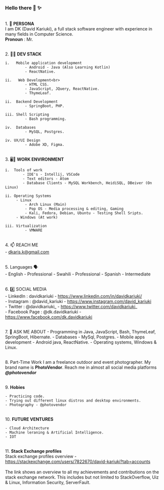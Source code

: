 ### Hello there 👋 ✨ 

<br>1.  🧑 **PERSONA**<br>
I am DK (David Kariuki), a full stack software engineer with experience in many fields in Computer Science.
<br>**Pronoun** : Mr.

<br>2.  🧑‍💼 **DEV STACK**<br>

    i.   Mobile application development
             - Android - Java (Also Learning Kotlin)
             - ReactNative.
              
    ii.   Web Development<br>
             - HTML CSS. 
             - JavaScript, JQuery, ReactNative.
             - ThymeLeaf.
               
    ii.  Backend Development
             - SpringBoot, PHP.
               
    iii. Shell Scripting
             - Bash programming.
    
    iv.  Databases
             - MySQL, Postgres.
             
    iv. UX/UI Design
             - Adobe XD, Figma.

<br>3.  🖥️💼 **WORK ENVIRONMENT**<br>

    i.  Tools of work
            - IDE's - Intellij, VSCode
            - Text editors - Atom
            - Database Clients - MySQL Workbench, HeidiSQL, DBeiver (On Linux)  
    
    ii. Operating Systems
         - Linux
             - Arch Linux (Main)
             - Pop OS - Media processing & editing, Gaming
             - Kali, Fedora, Debian, Ubuntu - Testing Shell Sripts.
         - Windows (At work)
         
    iii. Virtualization
             - VMWARE
        

<br>4.  📫 REACH ME <br>
    - dkaris.k@gmail.com


<br>5.  Languages 🗣️<br>
    - English - Professional
    - Swahili - Professional
    - Spanish - Intermediate


<br>6. #️⃣ SOCIAL MEDIA<br>
    - LinkedIn      : davidkariuki       - https://www.linkedin.com/in/davidkariuki/ <br>
    - Instagram     : @david_kariuki     - https://www.instagram.com/david_kariuki <br>
    - Twitter       : @davidkariuki_     - https://www.twitter.com/davidkariuki_ <br>
    - Facebook Page : @dk.davidkariuki   - https://www.facebook.com/dk.davidkariuki  <br>
   
   
<br>7.  💬 ASK ME ABOUT
    - Programming in Java, JavaScript, Bash, ThymeLeaf, SpringBoot, Hibernate.
    - Databases - MySql, Postgres.
    - Mobile apps development - Android java, ReactNative.
    - Operating systems, Windows & Linux.
    
    
<br>8.  Part-Time Work
I am a freelance outdoor and event photographer. My brand name is **PhotoVendor**. Reach me in almost all social media platforms ***@photovendor***


<br>9.  **Hobies**

    - Practicing code.
    - Trying out different linux distros and desktop environments.
    - Photography - @photovendor
    
    
<br>10. **FUTURE VENTURES**
    
    - Cloud Architecture
    - Machine leraning & Artificial Intelligence.
    - IOT


<br>11.  **Stack Exchange profiles**<br>
Stack exchange profiles overview - https://stackexchange.com/users/7822670/david-kariuki?tab=accounts <br><br>
The link shows an overview to all my achievements and contributions on the stack exchange network. This includes but not limited to StackOverflow, Uiz & Linux, Information Security, ServerFault. 

<br>    

